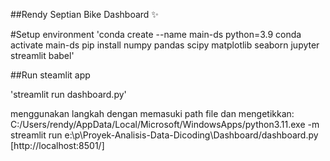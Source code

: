 ##Rendy Septian Bike Dashboard ✨

#Setup environment
'conda create --name main-ds python=3.9
conda activate main-ds
pip install numpy pandas scipy matplotlib seaborn jupyter streamlit babel'

##Run steamlit app

'streamlit run dashboard.py'

menggunakan langkah dengan memasuki path file dan mengetikkan:
 C:/Users/rendy/AppData/Local/Microsoft/WindowsApps/python3.11.exe -m streamlit run e:\p\Proyek-Analisis-Data-Dicoding\Dashboard/dashboard.py [http://localhost:8501/]   